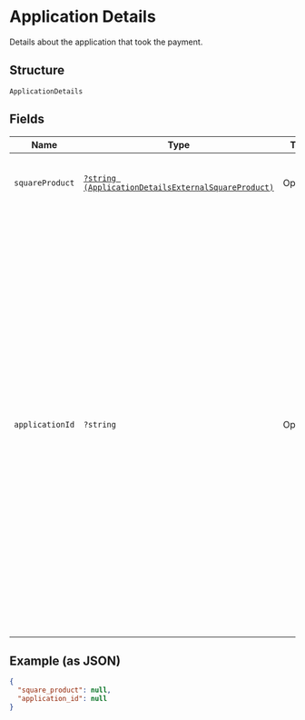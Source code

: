
# Application Details

Details about the application that took the payment.

## Structure

`ApplicationDetails`

## Fields

| Name | Type | Tags | Description | Getter | Setter |
|  --- | --- | --- | --- | --- | --- |
| `squareProduct` | [`?string (ApplicationDetailsExternalSquareProduct)`](../../doc/models/application-details-external-square-product.md) | Optional | A list of products to return to external callers. | getSquareProduct(): ?string | setSquareProduct(?string squareProduct): void |
| `applicationId` | `?string` | Optional | The Square ID assigned to the application used to take the payment.<br>Application developers can use this information to identify payments that<br>their application processed.<br>For example, if a developer uses a custom application to process payments,<br>this field contains the application ID from the Developer Dashboard.<br>If a seller uses a [Square App Marketplace](https://developer.squareup.com/docs/app-marketplace)<br>application to process payments, the field contains the corresponding application ID. | getApplicationId(): ?string | setApplicationId(?string applicationId): void |

## Example (as JSON)

```json
{
  "square_product": null,
  "application_id": null
}
```

